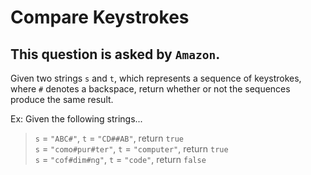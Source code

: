 # Compare Keystrokes

## This question is asked by `Amazon`.  

Given two strings `s` and `t`, which represents a sequence of keystrokes, where `#` denotes a backspace, return whether or not the sequences produce the same result.

Ex: Given the following strings...  

>`s` = `"ABC#"`, `t` = `"CD##AB"`, return `true`  
`s` = `"como#pur#ter"`, `t` = `"computer"`, return `true`  
`s` = `"cof#dim#ng"`, `t` = `"code"`, return `false`